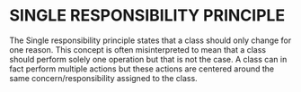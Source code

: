 # SINGLE RESPONSIBILITY PRINCIPLE

The Single responsibility principle states that a class should only change for one reason. This concept is often misinterpreted to mean that a class should perform solely one operation but that is not the case. A class can in fact perform multiple actions but these actions are centered around the same concern/responsibility assigned to the class.